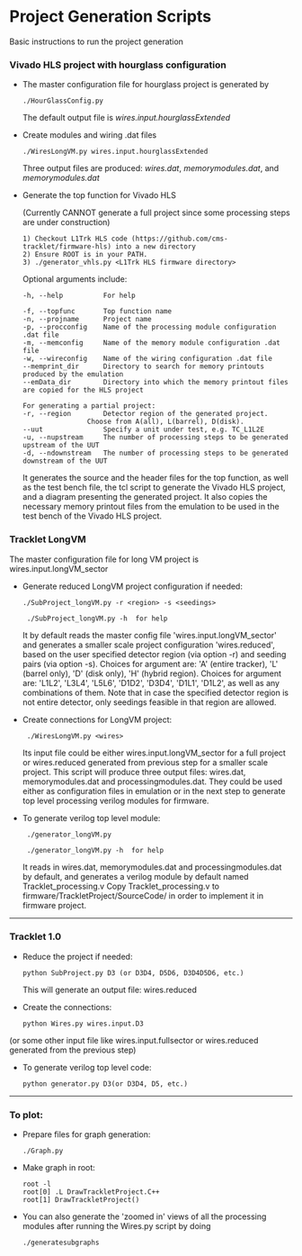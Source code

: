 # Project Generation Scripts

Basic instructions to run the project generation

### Vivado HLS project with hourglass configuration

* The master configuration file for hourglass project is generated by
		
      ./HourGlassConfig.py
    
  The default output file is *wires.input.hourglassExtended*

* Create modules and wiring .dat files

      ./WiresLongVM.py wires.input.hourglassExtended

  Three output files are produced: 
  *wires.dat*, *memorymodules.dat*, and *memorymodules.dat* 
  
* Generate the top function for Vivado HLS

  (Currently CANNOT generate a full project since some processing steps are under construction)

      1) Checkout L1Trk HLS code (https://github.com/cms-tracklet/firmware-hls) into a new directory
      2) Ensure ROOT is in your PATH.
      3) ./generator_vhls.py <L1Trk HLS firmware directory>
      
  Optional arguments include:
  
      -h, --help          For help
  
      -f, --topfunc       Top function name
      -n, --projname      Project name
      -p, --procconfig    Name of the processing module configuration .dat file
      -m, --memconfig     Name of the memory module configuration .dat file
      -w, --wireconfig    Name of the wiring configuration .dat file
      --memprint_dir      Directory to search for memory printouts produced by the emulation
      --emData_dir        Directory into which the memory printout files are copied for the HLS project
      
      For generating a partial project:
      -r, --region        Detector region of the generated project.
      		          Choose from A(all), L(barrel), D(disk).
      --uut               Specify a unit under test, e.g. TC_L1L2E
      -u, --nupstream     The number of processing steps to be generated upstream of the UUT 
      -d, --ndownstream   The number of processing steps to be generated downstream of the UUT

  It generates the source and the header files for the top function, as well as the test bench file, the tcl script to generate the Vivado HLS project, and a diagram presenting the generated project.
  It also copies the necessary memory printout files from the emulation to be used in the test bench of the Vivado HLS project.

### Tracklet LongVM

The master configuration file for long VM project is wires.input.longVM_sector

* Generate reduced LongVM project configuration if needed:

      ./SubProject_longVM.py -r <region> -s <seedings>

       ./SubProject_longVM.py -h  for help

   It by default reads the master config file 'wires.input.longVM_sector' and generates a smaller scale project configuration 'wires.reduced', based on the user specified detector region (via option -r) and seeding pairs (via option -s).
   Choices for argument <region> are: 'A' (entire tracker), 'L' (barrel only), 'D' (disk only), 'H' (hybrid region).
   Choices for argument <seedings> are: 'L1L2', 'L3L4', 'L5L6', 'D1D2', 'D3D4', 'D1L1', 'D1L2', as well as any combinations of them. Note that in case the specified detector region is not entire detector, only seedings feasible in that region are allowed.

* Create connections for LongVM project:

       ./WiresLongVM.py <wires>

   Its input file <wires> could be either wires.input.longVM_sector for a full project or wires.reduced generated from previous step for a smaller scale project.
   This script will produce three output files: wires.dat, memorymodules.dat and processingmodules.dat. They could be used either as configuration files in emulation or in the next step to generate top level processing verilog modules for firmware.

* To generate verilog top level module:
   
       ./generator_longVM.py

       ./generator_longVM.py -h  for help

   It reads in wires.dat, memorymodules.dat and processingmodules.dat by default, and generates a verilog module by default named Tracklet_processing.v
   Copy Tracklet_processing.v to firmware/TrackletProject/SourceCode/ in order to implement it in firmware project.

-----------------------------------------------------------------

### Tracklet 1.0

* Reduce the project if needed:

      python SubProject.py D3 (or D3D4, D5D6, D3D4D5D6, etc.)

   This will generate an output file: wires.reduced   


* Create the connections:

      python Wires.py wires.input.D3

(or some other input file like wires.input.fullsector or wires.reduced generated from the previous step)


* To generate verilog top level code:

      python generator.py D3(or D3D4, D5, etc.)

-----------------------------------------------------------------

### To plot:

* Prepare files for graph generation:

      ./Graph.py

* Make graph in root:

      root -l
      root[0] .L DrawTrackletProject.C++
      root[1] DrawTrackletProject()

* You can also generate the 'zoomed in' views of all the processing modules
after running the Wires.py script by doing

      ./generatesubgraphs
